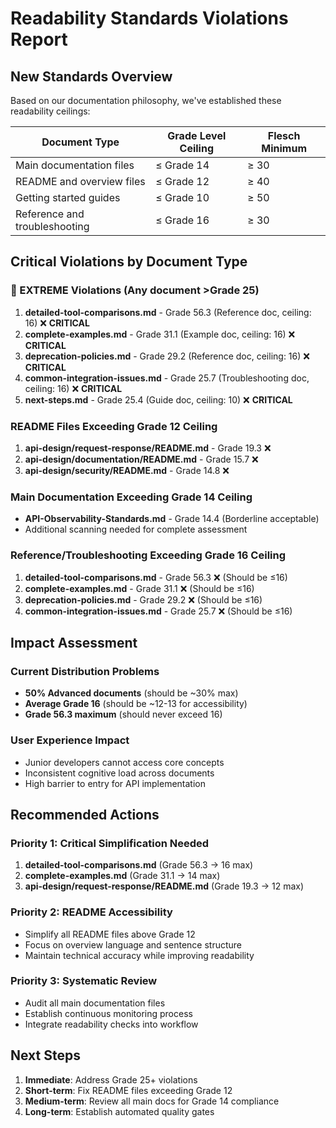 # Readability Standards Violations Report

## New Standards Overview

Based on our documentation philosophy, we've established these readability ceilings:

| Document Type | Grade Level Ceiling | Flesch Minimum |
|---------------|-------------------|----------------|
| Main documentation files | ≤ Grade 14 | ≥ 30 |
| README and overview files | ≤ Grade 12 | ≥ 40 |
| Getting started guides | ≤ Grade 10 | ≥ 50 |
| Reference and troubleshooting | ≤ Grade 16 | ≥ 30 |

## Critical Violations by Document Type

### 🚨 EXTREME Violations (Any document >Grade 25)
1. **detailed-tool-comparisons.md** - Grade 56.3 (Reference doc, ceiling: 16) ❌ **CRITICAL**
2. **complete-examples.md** - Grade 31.1 (Example doc, ceiling: 16) ❌ **CRITICAL**
3. **deprecation-policies.md** - Grade 29.2 (Reference doc, ceiling: 16) ❌ **CRITICAL**
4. **common-integration-issues.md** - Grade 25.7 (Troubleshooting doc, ceiling: 16) ❌ **CRITICAL**
5. **next-steps.md** - Grade 25.4 (Guide doc, ceiling: 10) ❌ **CRITICAL**

### README Files Exceeding Grade 12 Ceiling
1. **api-design/request-response/README.md** - Grade 19.3 ❌
2. **api-design/documentation/README.md** - Grade 15.7 ❌  
3. **api-design/security/README.md** - Grade 14.8 ❌

### Main Documentation Exceeding Grade 14 Ceiling
- **API-Observability-Standards.md** - Grade 14.4 (Borderline acceptable)
- Additional scanning needed for complete assessment

### Reference/Troubleshooting Exceeding Grade 16 Ceiling
1. **detailed-tool-comparisons.md** - Grade 56.3 ❌ (Should be ≤16)
2. **complete-examples.md** - Grade 31.1 ❌ (Should be ≤16)
3. **deprecation-policies.md** - Grade 29.2 ❌ (Should be ≤16)
4. **common-integration-issues.md** - Grade 25.7 ❌ (Should be ≤16)

## Impact Assessment

### Current Distribution Problems
- **50% Advanced documents** (should be ~30% max)
- **Average Grade 16** (should be ~12-13 for accessibility)
- **Grade 56.3 maximum** (should never exceed 16)

### User Experience Impact
- Junior developers cannot access core concepts
- Inconsistent cognitive load across documents
- High barrier to entry for API implementation

## Recommended Actions

### Priority 1: Critical Simplification Needed
1. **detailed-tool-comparisons.md** (Grade 56.3 → 16 max)
2. **complete-examples.md** (Grade 31.1 → 14 max)
3. **api-design/request-response/README.md** (Grade 19.3 → 12 max)

### Priority 2: README Accessibility
- Simplify all README files above Grade 12
- Focus on overview language and sentence structure
- Maintain technical accuracy while improving readability

### Priority 3: Systematic Review
- Audit all main documentation files
- Establish continuous monitoring process
- Integrate readability checks into workflow

## Next Steps

1. **Immediate**: Address Grade 25+ violations
2. **Short-term**: Fix README files exceeding Grade 12
3. **Medium-term**: Review all main docs for Grade 14 compliance
4. **Long-term**: Establish automated quality gates